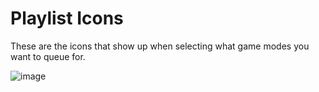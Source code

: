 # Playlist Icons

These are the icons that show up when selecting what game modes you want to queue for.

![image](https://user-images.githubusercontent.com/6992149/130292150-468a9ebf-dec9-4c6f-af03-a1cfd7970ae2.png)

